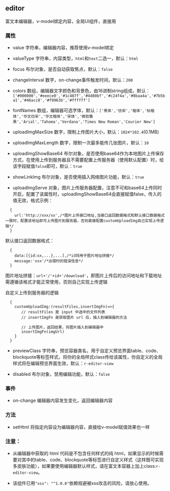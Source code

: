## editor
富文本编辑器，v-model绑定内容，全局UI组件，直接用

### 属性
* value 字符串，编辑器内容，推荐使用v-model绑定

* valueType 字符串，内容类型，`html`和`text`二选一，默认：`html`

* focus 布尔对象，是否自动获取焦点，默认：`false`

* changeInterval 数字，on-change事件触发时间，默认：`200`

* colors 数组，编辑器文字颜色和背景色，由16进制string组成，默认：`['#000000','#eeece0','#1c487f','#4d80bf','#c24f4a','#8baa4a','#7b5ba1','#46acc8','#f9963b','#ffffff']`

* fontNames 数组，编辑器可选字体，默认：`['黑体','仿宋','楷体','标楷体','华文仿宋','华文楷体','宋体','微软雅黑','Arial','Tahoma','Verdana','Times New Roman','Courier New']`

* uploadImgMaxSize 数字，限制上传图片大小，默认：`1024*102.4`(0.1MB)

* uploadImgMaxLength 数字，限制一次最多能传几张图片，默认：`10`

* uploadImgShowBase64 布尔对象，是否使用base64作为本地图片上传保存方式，在使用上传到服务器且不需要配置上传服务器（使用默认配置）时，给该字段赋值`false`即可，默认：`true`

* showLinkImg 布尔对象，是否使用插入网络图片功能，默认：`true`

* uploadImgServe 对象，图片上传服务器配置，注意不可和base64上传同时开启，配置了该属性时，uploadImgShowBase64会直接赋值false，传入的值无效，格式示例：
```
  {
    url:'http://xxx/xx',/*图片上传接口地址,当接口返回数据格式和默认接口数据格式一致时，配置该地址即可上传图片到服务器，否则直接配置customUploadImg自己实现上传逻辑*/
  }
```
  默认接口返回数据格式：
```
  {
    data:[{id:xx,...},...],/*id将用于图片地址拼接*/
    message:'xxx'/*出错时的错误信息*/
  }
 ```
  图片地址拼接：`url+'/'+id+'/download'`，即图片上传后的访问地址和下载地址需遵循该格式才能正常使用，否则自己实现上传逻辑
 
  自定义上传到服务器的逻辑
```
  {
    customUploadImg:(resultFiles,insertImgFn)=>{
       // resultFiles 是 input 中选中的文件列表
       // insertImgFn 是获取图片 url 后，插入到编辑器的方法
       
       // 上传图片，返回结果，将图片插入到编辑器中
       insertImgFn(imgUrl)
    }
  }
```

* previewClass 字符串，预览容器类名，用于自定义预览界面table、code、blockquote等标签样式，将你的全局样式class传给该属性，你自定义的全局样式将在编辑预览界面生效，默认：`r-editor-view`

* disabled 布尔对象，禁用编辑功能，默认：`false`
### 事件
* on-change 编辑器内容发生变化，返回编辑器内容
### 方法
* setHtml 将指定内容设为编辑器内容，直接给v-model赋值效果也一样
### 注意：
* 从编辑器中获取的 html 代码是不包含任何样式的纯 html，如果显示的时候需要对其中的table、code、blockquote等标签进行自定义样式（这样既可实现多皮肤功能），如果要使用编辑器默认样式，请在富文本容器上加上class:`r-editor-view`。

* 该组件已用`"xss": "^1.0.8"`依赖规避被xss攻击的风险，请放心使用。

